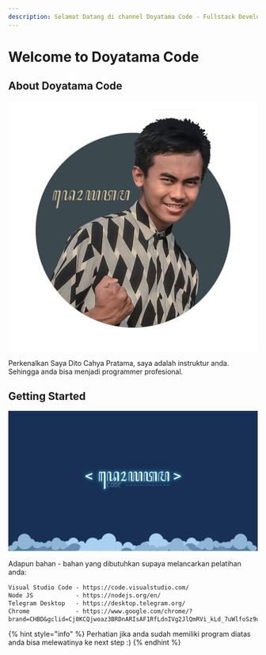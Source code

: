 ```yaml
---
description: Selamat Datang di channel Doyatama Code - Fullstack Development.
---
```


# Welcome to Doyatama Code

## About Doyatama Code

![](.gitbook/assets/dito%20%281%29.png)

Perkenalkan Saya Dito Cahya Pratama, saya adalah instruktur anda. Sehingga anda bisa menjadi programmer profesional.

## Getting Started

![Doyatama Code](.gitbook/assets/wallpaperdoyatama-blue.jpg)

Adapun bahan - bahan yang dibutuhkan supaya melancarkan pelatihan anda:

```
Visual Studio Code - https://code.visualstudio.com/
Node JS            - https://nodejs.org/en/
Telegram Desktop   - https://desktop.telegram.org/
Chrome             - https://www.google.com/chrome/?brand=CHBD&gclid=Cj0KCQjwoaz3BRDnARIsAF1RfLdnIVg2JlQmRVi_kLd_7uWlfoSz9uNvcIOZ32Msk0vzWJUSIqaLNGkaAopqEALw_wcB&gclsrc=aw.ds
```

{% hint style="info" %}
 Perhatian jika anda sudah memiliki program diatas anda bisa melewatinya ke next step  :\)
{% endhint %}



